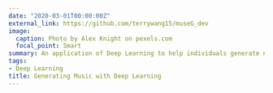 ```yaml
---
date: "2020-03-01T00:00:00Z"
external_link: https://github.com/terrywang15/museG_dev
image:
  caption: Photo by Alex Knight on pexels.com
  focal_point: Smart
summary: An application of Deep Learning to help individuals generate new music using a Generative Adversarial Network.
tags:
- Deep Learning
title: Generating Music with Deep Learning
---
```

